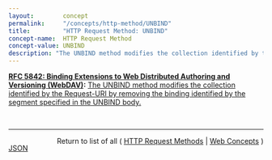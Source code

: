 ```yaml
---
layout:        concept
permalink:     "/concepts/http-method/UNBIND"
title:         "HTTP Request Method: UNBIND"
concept-name:  HTTP Request Method
concept-value: UNBIND
description: "The UNBIND method modifies the collection identified by the Request-URI by removing the binding identified by the segment specified in the UNBIND body."
---
```


**[RFC 5842: Binding Extensions to Web Distributed Authoring and Versioning (WebDAV)](/specs/IETF/RFC/5842 "This specification defines bindings, and the BIND method for creating multiple bindings to the same resource. Creating a new binding to a resource causes at least one new URI to be mapped to that resource. Servers are required to ensure the integrity of any bindings that they allow to be created."):** [The UNBIND method modifies the collection identified by the Request-URI by removing the binding identified by the segment specified in the UNBIND body.](http://tools.ietf.org/html/rfc5842#section-5 "Read documentation for HTTP Request Method &#34;UNBIND&#34;")

<br/>
<hr/>

<p style="float : left"><a href="./UNBIND.json" title="JSON representing this particular Web Concept value">JSON</a></p>
<p style="text-align: right">Return to list of all ( <a href="../http-methods">HTTP Request Methods</a> | <a href="../">Web Concepts</a> )</p>
